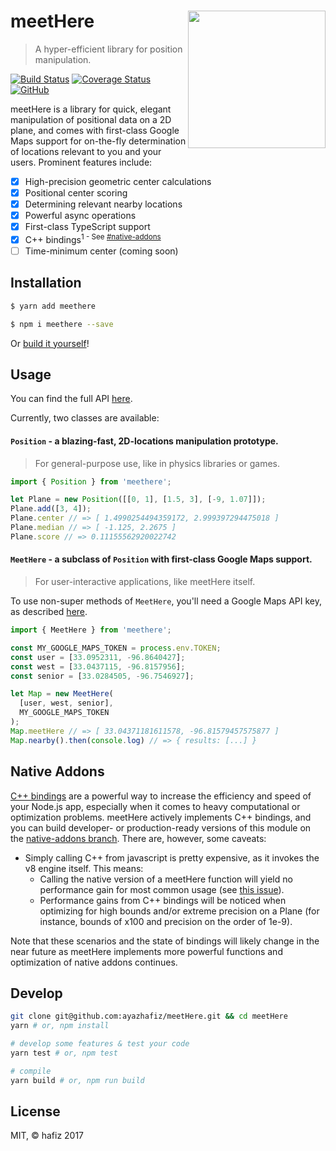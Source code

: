 # meetHere <img src="https://cdn.rawgit.com/ayazhafiz/meetHere/master/meetHere.svg" height=220 align="right"/>
> A hyper-efficient library for position manipulation.

[![Build Status](https://travis-ci.org/ayazhafiz/meetHere.svg?branch=master)](https://travis-ci.org/ayazhafiz/meetHere)
[![Coverage Status](https://coveralls.io/repos/github/ayazhafiz/meetHere/badge.svg?branch=master)](https://coveralls.io/github/ayazhafiz/meetHere?branch=master)
[![GitHub](https://img.shields.io/badge/View%20On-GitHub-blue.svg)](https://github.com/ayazhafiz/meetHere)

meetHere is a library for quick, elegant manipulation of positional data on a 2D
plane, and comes with first-class Google Maps support for on-the-fly
determination of locations relevant to you and your users. Prominent features
include:
- [x] High-precision geometric center calculations
- [x] Positional center scoring
- [x] Determining relevant nearby locations
- [x] Powerful async operations
- [x] First-class TypeScript support
- [x] C++ bindings<sup>1 - See [#native-addons](#native-addons)</sup>
- [ ] Time-minimum center (coming soon)

## Installation
```bash
$ yarn add meethere
```

```bash
$ npm i meethere --save
```

Or [build it yourself](#develop)!

## Usage
You can find the full API [here](http://meethere.js.org).

Currently, two classes are available:

#### `Position` - a blazing-fast, 2D-locations manipulation prototype.
> For general-purpose use, like in physics libraries or games.

```javascript
import { Position } from 'meethere';

let Plane = new Position([[0, 1], [1.5, 3], [-9, 1.07]]);
Plane.add([3, 4]);
Plane.center // => [ 1.4990254494359172, 2.999397294475018 ]
Plane.median // => [ -1.125, 2.2675 ]
Plane.score // => 0.11155562920022742
```

#### `MeetHere` - a subclass of `Position` with first-class Google Maps support.
> For user-interactive applications, like meetHere itself.

To use non-super methods of `MeetHere`, you'll need a Google Maps API key, as
described
[here](https://github.com/googlemaps/google-maps-services-js#api-keys).

```javascript
import { MeetHere } from 'meethere';

const MY_GOOGLE_MAPS_TOKEN = process.env.TOKEN;
const user = [33.0952311, -96.8640427];
const west = [33.0437115, -96.8157956];
const senior = [33.0284505, -96.7546927];

let Map = new MeetHere(
  [user, west, senior],
  MY_GOOGLE_MAPS_TOKEN
);
Map.meetHere // => [ 33.04371181611578, -96.81579457575877 ]
Map.nearby().then(console.log) // => { results: [...] }
```

## Native Addons
[C++ bindings](https://nodejs.org/api/addons.html) are a powerful way to
increase the efficiency and speed of your Node.js app, especially when it comes
to heavy computational or optimization problems. meetHere actively implements
C++ bindings, and you can build developer- or production-ready versions of this
module on the [native-addons branch](https://github.com/crystal-lang/crystal/tree/native-addons).
There are, however, some caveats:
* Simply calling C++ from javascript is pretty expensive, as it invokes the v8
engine itself. This means:
  * Calling the native version of a meetHere function will yield no performance
  gain for most common usage (see [this issue](https://github.com/ayazhafiz/meetHere/issues/1)).
  * Performance gains from C++ bindings will be noticed when optimizing for high
  bounds and/or extreme precision on a Plane (for instance, bounds of x100 and
  precision on the order of 1e-9).

Note that these scenarios and the state of bindings will likely change in the
near future as meetHere implements more powerful functions and optimization of
native addons continues.

## Develop
```bash
git clone git@github.com:ayazhafiz/meetHere.git && cd meetHere
yarn # or, npm install

# develop some features & test your code
yarn test # or, npm test

# compile
yarn build # or, npm run build
```

## License
MIT, &copy; hafiz 2017

